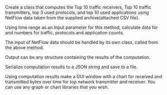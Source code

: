Create a class that computes the Top 10 traffic receivers, Top 10 traffic transmitters, top 3 used protocols, and top 10 used applications using NetFlow data taken from the supplied archive(attached CSV file).

Using time range as an Input parameter for this method, calculate data for and numbers for traffic, protocols and application counts.

The input of NetFlow data should be handled by its own class, called from the above method.

Output can be any structure containing the results of the computation.

Serialize computation results to a JSON string and save to a file.

Using computation results make a GUI window with a chart for received and transmitted bytes over time for top network transmitter and receiver. You can use any graph or chart libraries that you wish.
